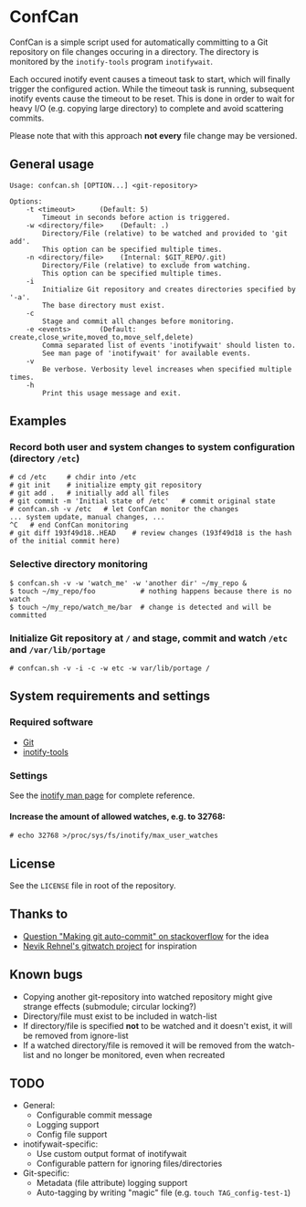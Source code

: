 # ConfCan

ConfCan is a simple script used for automatically committing to a Git repository
on file changes occuring in a directory. The directory is monitored by the
`inotify-tools` program `inotifywait`.

Each occured inotify event causes a timeout task to start, which will finally 
trigger the configured action. While the timeout task is running, subsequent 
inotify events cause the timeout to be reset. This is done in order to wait for 
heavy I/O (e.g. copying large directory) to complete and avoid scattering commits.

Please note that with this approach **not every** file change may be versioned.


## General usage

	Usage: confcan.sh [OPTION...] <git-repository>

	Options:
		-t <timeout>      (Default: 5)
		    Timeout in seconds before action is triggered.
		-w <directory/file>    (Default: .)
		    Directory/File (relative) to be watched and provided to 'git add'.
		    This option can be specified multiple times.
		-n <directory/file>    (Internal: $GIT_REPO/.git)
		    Directory/File (relative) to exclude from watching.
		    This option can be specified multiple times.
		-i
		    Initialize Git repository and creates directories specified by '-a'.
		    The base directory must exist.
		-c
		    Stage and commit all changes before monitoring.
		-e <events>       (Default: create,close_write,moved_to,move_self,delete)
		    Comma separated list of events 'inotifywait' should listen to.
		    See man page of 'inotifywait' for available events.
		-v
		    Be verbose. Verbosity level increases when specified multiple times.
		-h
		    Print this usage message and exit.


## Examples

### Record both user and system changes to system configuration (directory `/etc`)

    # cd /etc     # chdir into /etc
    # git init    # initialize empty git repository
    # git add .   # initially add all files
    # git commit -m 'Initial state of /etc'   # commit original state
    # confcan.sh -v /etc   # let ConfCan monitor the changes
    ... system update, manual changes, ...
    ^C   # end ConfCan monitoring
    # git diff 193f49d18..HEAD    # review changes (193f49d18 is the hash of the initial commit here)

### Selective directory monitoring

    $ confcan.sh -v -w 'watch_me' -w 'another dir' ~/my_repo &
    $ touch ~/my_repo/foo           # nothing happens because there is no watch
    $ touch ~/my_repo/watch_me/bar  # change is detected and will be committed

### Initialize Git repository at `/` and stage, commit and watch `/etc` and `/var/lib/portage`

    # confcan.sh -v -i -c -w etc -w var/lib/portage /


## System requirements and settings

### Required software

* [Git](http://git-scm.com/)
* [inotify-tools](https://github.com/rvoicilas/inotify-tools/wiki)

### Settings

See the [inotify man page](http://www.kernel.org/doc/man-pages/online/pages/man7/inotify.7.html) for complete reference.

#### Increase the amount of allowed watches, e.g. to 32768:

    # echo 32768 >/proc/sys/fs/inotify/max_user_watches


## License

See the `LICENSE` file in root of the repository.


## Thanks to

* [Question "Making git auto-commit" on stackoverflow](http://stackoverflow.com/questions/420143/making-git-auto-commit) for the idea
* [Nevik Rehnel's gitwatch project](https://github.com/n3v1k/gitwatch) for inspiration


## Known bugs

* Copying another git-repository into watched repository might give strange effects (submodule; circular locking?)
* Directory/file must exist to be included in watch-list
* If directory/file is specified **not** to be watched and it doesn't exist, it will be removed from ignore-list
* If a watched directory/file is removed it will be removed from the watch-list and no longer be monitored, even when recreated


## TODO

* General:
  * Configurable commit message
  * Logging support
  * Config file support
* inotifywait-specific:
  * Use custom output format of inotifywait
  * Configurable pattern for ignoring files/directories
* Git-specific:
  * Metadata (file attribute) logging support
  * Auto-tagging by writing "magic" file (e.g. `touch TAG_config-test-1`)

